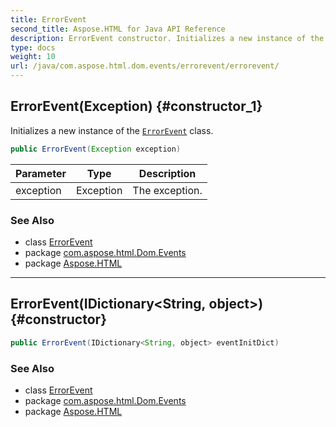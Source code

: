 ```yaml
---
title: ErrorEvent
second_title: Aspose.HTML for Java API Reference
description: ErrorEvent constructor. Initializes a new instance of the ErrorEvent class
type: docs
weight: 10
url: /java/com.aspose.html.dom.events/errorevent/errorevent/
---
```

## ErrorEvent(Exception) {#constructor_1}

Initializes a new instance of the [`ErrorEvent`](../) class.

```java
public ErrorEvent(Exception exception)
```

| Parameter | Type | Description |
| --- | --- | --- |
| exception | Exception | The exception. |

### See Also

* class [ErrorEvent](../)
* package [com.aspose.html.Dom.Events](../../errorevent/)
* package [Aspose.HTML](../../../)

---

## ErrorEvent(IDictionary&lt;String, object&gt;) {#constructor}

```java
public ErrorEvent(IDictionary<String, object> eventInitDict)
```

### See Also

* class [ErrorEvent](../)
* package [com.aspose.html.Dom.Events](../../errorevent/)
* package [Aspose.HTML](../../../)
